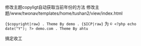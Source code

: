 修改主题copyligt自动获取当前年份的方法
修改主题/www/twonav/templates/home/tushan2/view/index.html
  
`{$copyright|raw} . Theme By demo . {$ICP|raw}`
  为
`© <?php echo date("Y"); ?> demo.com . Theme By ahtu`


搞定收工
